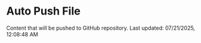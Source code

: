 # Auto Push File

Content that will be pushed to GitHub repository.
Last updated: 07/21/2025, 12:08:48 AM